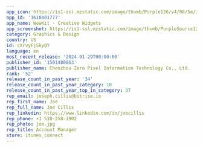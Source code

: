 ```yaml
---
app_icon: https://is1-ssl.mzstatic.com/image/thumb/Purple126/v4/08/5e/3c/085e3c3b-c66e-9e00-846e-7bde884097ec/AppIcon-0-0-1x_U007emarketing-0-5-0-0-85-220.png/1024x1024bb.png
app_id: '1618401777'
app_name: WowKit - Creative Widgets
app_screenshot: https://is1-ssl.mzstatic.com/image/thumb/PurpleSource126/v4/7e/4a/e5/7e4ae537-721e-a0f2-8f2e-1f4c1bc58c01/abff4924-cda2-4cad-b680-81970b1e1714_1_U684c_U9762_U5c0f_U7ec4_U4ef6.png/1242x2688bb.png
category: Graphics & Design
country: US
id: cXrvyFjSkyQY
language: en
most_recent_release: '2024-01-29T00:00:00'
publisher_id: '1501480863'
publisher_name: Chenzhou Zero Pixel Information Technology Co., Ltd.
rank: '52'
release_count_in_past_year: '34'
release_count_in_past_year_category: 10
release_count_in_past_year_top_in_category: 37
rep_email: joseph.cillis@bitrise.io
rep_first_name: Joe
rep_full_name: Joe Cillis
rep_linkedin: https://www.linkedin.com/in/joecillis
rep_phone: +1 518-258-1902
rep_photo: joe.jpg
rep_title: Account Manager
store: itunes_connect
---
```


